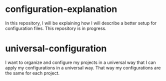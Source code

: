 # configuration-explanation
In this repository, I will be explaining how I will describe a better setup for configuration files.
This repository is in progress.

# universal-configuration
I want to organize and configure my projects in a universal way that I can apply my configurations in a universal way.
That way my configurations are the same for each project.
